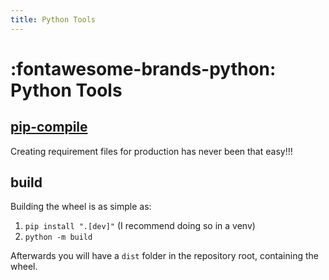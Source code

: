 ```yaml
---
title: Python Tools
---
```


# :fontawesome-brands-python: Python Tools

## [pip-compile](https://pip-tools.readthedocs.io)

Creating requirement files for production has never been that easy!!!

## build

Building the wheel is as simple as:

1. `pip install ".[dev]"` (I recommend doing so in a venv)
2. `python -m build`

Afterwards you will have a `dist` folder in the repository root, containing the wheel.
